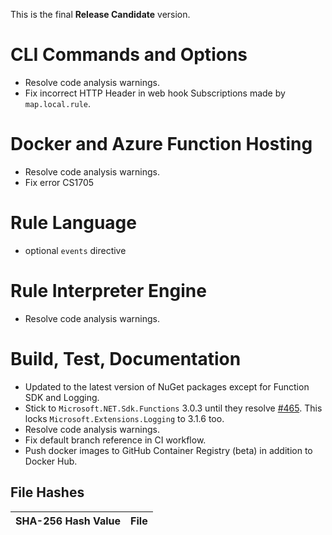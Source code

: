 This is the final **Release Candidate** version.

CLI Commands and Options
========================
* Resolve code analysis warnings.
* Fix incorrect HTTP Header in web hook Subscriptions made by `map.local.rule`.


Docker and Azure Function Hosting
========================
* Resolve code analysis warnings.
* Fix error CS1705


Rule Language
========================
* optional `events` directive


Rule Interpreter Engine
========================
* Resolve code analysis warnings.


Build, Test, Documentation
========================
* Updated to the latest version of NuGet packages except for Function SDK and Logging.
* Stick to `Microsoft.NET.Sdk.Functions` 3.0.3 until they resolve [#465](https://github.com/Azure/azure-functions-vs-build-sdk/issues/465). This locks `Microsoft.Extensions.Logging` to 3.1.6 too.
* Resolve code analysis warnings.
* Fix default branch reference in CI workflow.
* Push docker images to GitHub Container Registry (beta) in addition to Docker Hub.


File Hashes
------------------------

SHA-256 Hash Value                                               |  File
-----------------------------------------------------------------|-------------------------------
